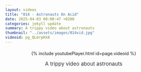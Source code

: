 ```yaml
---
layout: videos
title: "014 - Astronauts On Acid"
date: 2025-04-03 00:00:47 +0200
categories: jekyll update
summary: A trippy video about astronauts
thumbnail: "../assets/images/014vid.jpg"
videoid: pg_QLmrpKk8
---
```


<div style="text-align: center; margin-top: 20px;">
  {% include youtubePlayer.html id=page.videoid %}
  <p style="margin-top: 15px; font-size: 1.2em; color: #333;">
    A trippy video about astronauts
  </p>
</div>
